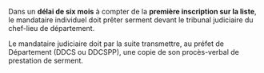 Dans un **délai de six mois** à compter de la **première inscription sur la liste**, le mandataire individuel doit prêter serment devant le tribunal judiciaire du chef-lieu de département.

Le mandataire judiciaire doit par la suite transmettre, au préfet de Département (DDCS ou DDCSPP), une copie de son procès-verbal de prestation de serment.
